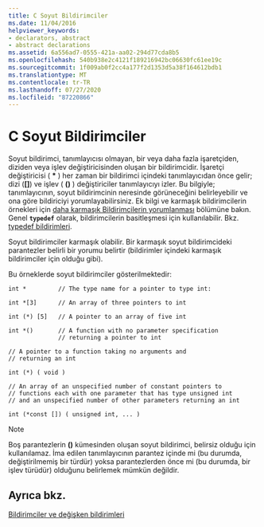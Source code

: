 ```yaml
---
title: C Soyut Bildirimciler
ms.date: 11/04/2016
helpviewer_keywords:
- declarators, abstract
- abstract declarations
ms.assetid: 6a556ad7-0555-421a-aa02-294d77cda8b5
ms.openlocfilehash: 540b938e2c4121f189216942bc06630fc61ee19c
ms.sourcegitcommit: 1f009ab0f2cc4a177f2d1353d5a38f164612bdb1
ms.translationtype: MT
ms.contentlocale: tr-TR
ms.lasthandoff: 07/27/2020
ms.locfileid: "87220866"
---
```

# <a name="c-abstract-declarators"></a>C Soyut Bildirimciler

Soyut bildirimci, tanımlayıcısı olmayan, bir veya daha fazla işaretçiden, diziden veya işlev değiştiricisinden oluşan bir bildirimcidir. İşaretçi değiştiricisi ( <strong>\*</strong> ) her zaman bir bildirimci içindeki tanımlayıcıdan önce gelir; dizi (**[]**) ve işlev ( **()** ) değiştiriciler tanımlayıcıyı izler. Bu bilgiyle; tanımlayıcının, soyut bildirimcinin neresinde görüneceğini belirleyebilir ve ona göre bildiriciyi yorumlayabilirsiniz. Ek bilgi ve karmaşık bildirimcilerin örnekleri için [daha karmaşık Bildirimcilerin yorumlanması](../c-language/interpreting-more-complex-declarators.md) bölümüne bakın. Genel **`typedef`** olarak, bildirimcilerin basitleşmesi için kullanılabilir. Bkz. [typedef bildirimleri](../c-language/typedef-declarations.md).

Soyut bildirimciler karmaşık olabilir. Bir karmaşık soyut bildirimcideki parantezler belirli bir yorumu belirtir (bildirimler içindeki karmaşık bildirimciler için olduğu gibi).

Bu örneklerde soyut bildirimciler gösterilmektedir:

```
int *         // The type name for a pointer to type int:

int *[3]      // An array of three pointers to int

int (*) [5]   // A pointer to an array of five int

int *()       // A function with no parameter specification
              // returning a pointer to int

// A pointer to a function taking no arguments and
// returning an int

int (*) ( void )

// An array of an unspecified number of constant pointers to
// functions each with one parameter that has type unsigned int
// and an unspecified number of other parameters returning an int

int (*const []) ( unsigned int, ... )
```

> [!NOTE]
> Boş parantezlerin **()** kümesinden oluşan soyut bildirimci, belirsiz olduğu için kullanılamaz. İma edilen tanımlayıcının parantez içinde mi (bu durumda, değiştirilmemiş bir türdür) yoksa parantezlerden önce mi (bu durumda, bir işlev türüdür) olduğunu belirlemek mümkün değildir.

## <a name="see-also"></a>Ayrıca bkz.

[Bildirimciler ve değişken bildirimleri](../c-language/declarators-and-variable-declarations.md)
